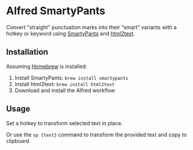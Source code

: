 # Alfred SmartyPants

Convert "straight" punctuation marks into their “smart” variants with a hotkey or keyword using [SmartyPants](https://daringfireball.net/projects/smartypants/) and [html2text](https://gitlab.com/grobian/html2text).

## Installation

Assuming [Homebrew](https://brew.sh) is installed:

1. Install SmartyPants: `brew install smartypants`
2. Install html2text: `brew install html2text`
3. Download and install the Alfred workflow

## Usage

Set a hotkey to transform selected text in place.

Or use the `sp {text}` command to transform the provided text and copy to clipboard.
